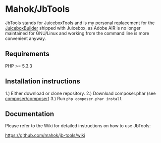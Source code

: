 # Mahok/JbTools

JbTools stands for JuiceboxTools and is my personal replacement for the [JuiceboxBuilder](http://juicebox.net/tour/juiceboxbuilder/) shipped with Juicebox, as Adobe AIR is no longer maintained for GNU/Linux and working from the command line is more convenient anyway.

## Requirements

PHP >= 5.3.3

## Installation instructions

1.) Either download or clone repository.
2.) Download composer.phar (see [composer/composer](https://github.com/composer/composer))
3.) Run ```php composer.phar install```

## Documentation

Please refer to the Wiki for detailed instructions on how to use JbTools:

https://github.com/mahok/jb-tools/wiki 